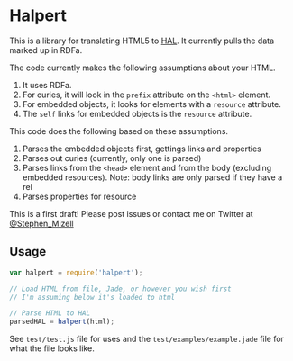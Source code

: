 # Halpert

This is a library for translating HTML5 to [HAL](http://stateless.co/hal_specification.html). It currently pulls the data marked up in RDFa.

The code currently makes the following assumptions about your HTML.

1. It uses RDFa.
2. For curies, it will look in the `prefix` attribute on the `<html>` element.
3. For embedded objects, it looks for elements with a `resource` attribute.
4. The `self` links for embedded objects is the `resource` attribute.

This code does the following based on these assumptions.

1. Parses the embedded objects first, gettings links and properties
2. Parses out curies (currently, only one is parsed)
3. Parses links from the `<head>` element and from the body (excluding embedded resources). Note: body links are only parsed if they have a rel
4. Parses properties for resource

This is a first draft! Please post issues or contact me on Twitter at
[@Stephen_Mizell](http://twitter.com/Stephen_Mizell)

## Usage

```javascript
var halpert = require('halpert');

// Load HTML from file, Jade, or however you wish first
// I'm assuming below it's loaded to html

// Parse HTML to HAL
parsedHAL = halpert(html);
```

See `test/test.js` file for uses and the `test/examples/example.jade` file for what the file looks like.